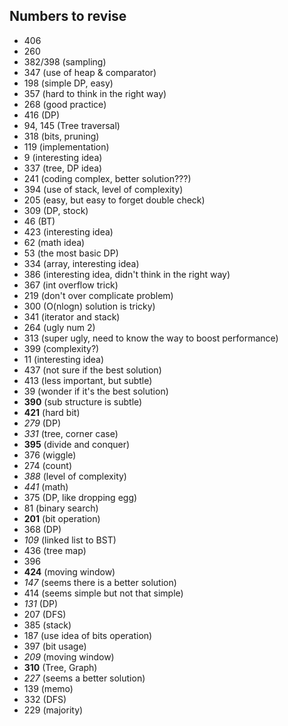 ## Numbers to revise

+ 406
+ 260
+ 382/398 (sampling)
+ 347 (use of heap & comparator)
+ 198 (simple DP, easy)
+ 357 (hard to think in the right way)
+ 268 (good practice)
+ 416 (DP)
+ 94, 145 (Tree traversal)
+ 318 (bits, pruning)
+ 119 (implementation)
+ 9 (interesting idea)
+ 337 (tree, DP idea)
+ 241 (coding complex, better solution???)
+ 394 (use of stack, level of complexity)
+ 205 (easy, but easy to forget double check)
+ 309 (DP, stock)
+ 46 (BT)
+ 423 (interesting idea)
+ 62 (math idea)
+ 53 (the most basic DP)
+ 334 (array, interesting idea)
+ 386 (interesting idea, didn't think in the right way)
+ 367 (int overflow trick)
+ 219 (don't over complicate problem)
+ 300 (O(nlogn) solution is tricky)
+ 341 (iterator and stack)
+ 264 (ugly num 2)
+ 313 (super ugly, need to know the way to boost performance)
+ 399 (complexity?)
+ 11 (interesting idea)
+ 437 (not sure if the best solution)
+ 413 (less important, but subtle)
+ 39 (wonder if it's the best solution)
+ **390** (sub structure is subtle)
+ **421** (hard bit)
+ *279* (DP)
+ *331* (tree, corner case)
+ **395** (divide and conquer)
+ 376 (wiggle)
+ 274 (count)
+ *388* (level of complexity)
+ *441* (math)
+ 375 (DP, like dropping egg)
+ 81 (binary search)
+ **201** (bit operation)
+ 368 (DP)
+ *109* (linked list to BST)
+ 436 (tree map)
+ 396
+ **424** (moving window)
+ *147* (seems there is a better solution)
+ 414 (seems simple but not that simple)
+ *131* (DP)
+ 207 (DFS)
+ 385 (stack)
+ 187 (use idea of bits operation)
+ 397 (bit usage)
+ *209* (moving window)
+ **310** (Tree, Graph)
+ *227* (seems a better solution)
+ 139 (memo)
+ 332 (DFS)
+ 229 (majority)
